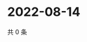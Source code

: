 # 2022-08-14

共 0 条

<!-- BEGIN WEIBO -->
<!-- 最后更新时间 Sun Aug 14 2022 12:26:34 GMT+0800 (China Standard Time) -->

<!-- END WEIBO -->
